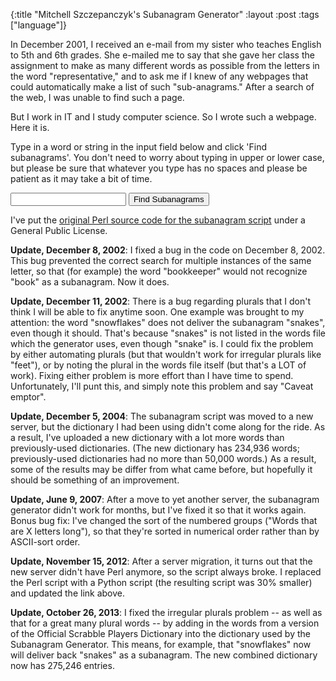 {:title "Mitchell Szczepanczyk's Subanagram Generator"
:layout :post
:tags  ["language"]}

In December 2001, I received an e-mail from my sister who teaches English to
5th and 6th grades. She e-mailed me to say that she gave her class the
assignment to make as many different words as possible from the letters in the
word "representative," and to ask me if I knew of any webpages that could
automatically make a list of such "sub-anagrams." After a search of the web,
I was unable to find such a page.

But I work in IT and I study computer science. So I wrote such a webpage. Here
it is.

Type in a word or string in the input field below and click 'Find
subanagrams'. You don't need to worry about typing in upper or lower case, but
please be sure that whatever you type has no spaces and please be patient as
it may take a bit of time.

<input id="subanagram-input" type="text"></input>
<button id="find-subanagrams">Find Subanagrams</button>
<p id="subanagram-results"></p>
<script type="text/javascript" src="http://localhost:3000/js/subanagram.js"></script>

I've put the [original Perl source code for the subanagram script](https://gist.github.com/msszczep/4d5ed17d64c2da4fb676209b7dc4ca00) under a General Public
License.

**Update, December 8, 2002**: I fixed a bug in the code on December 8, 2002. This
bug prevented the correct search for multiple instances of the same letter, so
that (for example) the word "bookkeeper" would not recognize "book" as a
subanagram. Now it does.

**Update, December 11, 2002**: There is a bug regarding plurals that I don't think
I will be able to fix anytime soon. One example was brought to my attention:
the word "snowflakes" does not deliver the subanagram "snakes", even
though it should. That's because "snakes" is not listed in the words file
which the generator uses, even though "snake" is. I could fix the problem by
either automating plurals (but that wouldn't work for irregular plurals like
"feet"), or by noting the plural in the words file itself (but that's a LOT
of work). Fixing either problem is more effort than I have time to spend.
Unfortunately, I'll punt this, and simply note this problem and say "Caveat
emptor".

**Update, December 5, 2004**: The subanagram script was moved to a new server, but
the dictionary I had been using didn't come along for the ride. As a result,
I've uploaded a new dictionary with a lot more words than previously-used
dictionaries. (The new dictionary has 234,936 words; previously-used
dictionaries had no more than 50,000 words.) As a result, some of the results
may be differ from what came before, but hopefully it should be something of
an improvement.

**Update, June 9, 2007**: After a move to yet another server, the subanagram
generator didn't work for months, but I've fixed it so that it works again.
Bonus bug fix: I've changed the sort of the numbered groups ("Words that are
X letters long"), so that they're sorted in numerical order rather than by
ASCII-sort order.

**Update, November 15, 2012**: After a server migration, it turns out that the new
server didn't have Perl anymore, so the script always broke. I replaced the
Perl script with a Python script (the resulting script was 30% smaller) and
updated the link above.

**Update, October 26, 2013**: I fixed the irregular plurals problem -- as well as
that for a great many plural words -- by adding in the words from a version of
the Official Scrabble Players Dictionary into the dictionary used by the
Subanagram Generator. This means, for example, that "snowflakes" now will
deliver back "snakes" as a subanagram. The new combined dictionary now has
275,246 entries.
